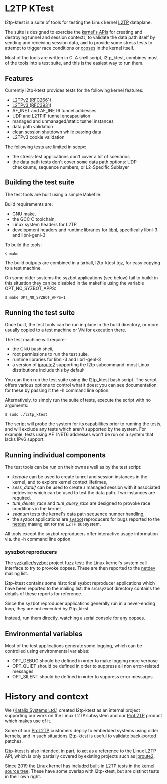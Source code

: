 # L2TP KTest

l2tp-ktest is a suite of tools for testing the Linux kernel
[L2TP](https://en.wikipedia.org/wiki/Layer_2_Tunneling_Protocol) dataplane.

The suite is designed to exercise the
[kernel's APIs](https://github.com/torvalds/linux/blob/master/Documentation/networking/l2tp.txt)
for creating and destroying tunnel and session contexts, to validate the data path
itself by sending and receiving session data, and to provide some stress tests to
attempt to trigger race conditions or
[oopses](https://en.wikipedia.org/wiki/Linux_kernel_oops) in the kernel itself.

Most of the tools are written in C.  A shell script, l2tp_ktest, combines most
of the tools into a test suite, and this is the easiest way to run them.

## Features

Currently l2tp-ktest provides tests for the following kernel features:

* [L2TPv2 (RFC2661)](https://tools.ietf.org/html/rfc2661)
* [L2TPv3 (RFC3931)](https://tools.ietf.org/html/rfc3931)
* AF_INET and AF_INET6 tunnel addresses
* UDP and L2TPIP tunnel encapsulation
* managed and unmanaged/static tunnel instances
* data path validation
* clean session shutdown while passing data
* L2TPv3 cookie validation

The following tests are limited in scope:

* the stress-test applications don't cover a lot of scenarios
* the data path tests don't cover some data path options: UDP checksums,
  sequence numbers, or L2-Specific Sublayer

## Building the test suite

The test tools are built using a simple Makefile.

Build requirements are:

* GNU make,
* the GCC C toolchain,
* Linux system headers for L2TP,
* development headers and runtime libraries for [libnl](https://www.infradead.org/~tgr/libnl/),
  specifically libnl-3 and libnl-genl-3

To build the tools:

    $ make

The build outputs are combined in a tarball, l2tp-ktest.tgz, for easy copying
to a test machine.

On some older systems the syzbot applications (see below) fail to build:
in this situation they can be disabled in the makefile using the variable
OPT_NO_SYZBOT_APPS:

    $ make OPT_NO_SYZBOT_APPS=1

## Running the test suite

Once built, the test tools can be run in-place in the build directory, or
more usually copied to a test machine or VM for execution there.

The test machine will require:

* the GNU bash shell,
* root permissions to run the test suite,
* runtime libraries for libnl-3 and libnl-genl-3
* a version of [iproute2](https://github.com/shemminger/iproute2) supporting the
  l2tp subcommand: most Linux distributions include this by default

You can then run the test suite using the l2tp_ktest bash script.  The script offers
various options to control what it does: you can see documentation for these by
passing it the -h command line option.

Alternatively, to simply run the suite of tests, execute the script with no arguments:

    $ sudo ./l2tp_ktest

The script will probe the system for its capabilities prior to running the tests,
and will exclude any tests which aren't supported by the system.  For example,
tests using AF_INET6 addresses won't be run on a system that lacks IPv6 support.

## Running individual components

The test tools can be run on their own as well as by the test script:

* *kcreate* can be used to create tunnel and session instances in the kernel,
  and to explore kernel context lifetimes,
* *sess_dataif* can be used to create a managed session with it associated
  netdevice which can be used to test the data path. Two instances are required.
* *tunl_delete_race* and *tunl_query_race* are designed to provoke race conditions
  in the kernel,
* *seqnum* tests the kernel's data path sequence number handling,
* the syzbot applications are [sysbot](https://github.com/google/syzkaller)
  reproducers for bugs reported to the [netdev](http://vger.kernel.org/vger-lists.html#netdev)
  mailing list for the L2TP subsystem.

All tools except the syzbot reproducers offer interactive usage information via.
the -h command line option.

### syszbot reproducers

The [syzkaller/syzbot](https://github.com/google/syzkaller) project fuzz tests the
Linux kernel's system call interface to try to provoke oopses.  These are then reported
to the [netdev](http://vger.kernel.org/vger-lists.html#netdev) mailing list.

l2tp-ktest contains some historical syzbot reproducer applications which have
been reported to the mailing list: the src/syzbot directory contains the details of
these reports for reference.

Since the syzbot reproducer applications generally run in a never-ending loop, they
are not executed by l2tp_ktest.

Instead, run them directly, watching a serial console for any oopses.

## Environmental variables

Most of the test applications generate some logging, which can be controlled using
environmental variables:

* OPT_DEBUG should be defined in order to make logging more verbose
* OPT_QUIET should be defined in order to suppress all non error-related messages
* OPT_SILENT should be defined in order to suppress error messages

# History and context

We ([Katalix Systems Ltd.](https://katalix.com)) created l2tp-ktest as an internal project
supporting our work on the Linux L2TP subsystem and our [ProL2TP](https://prol2tp.com)
product which makes use of it.

Some of our [ProL2TP](https://prol2tp.com) customers deploy to embedded systems using
older kernels, and in such situations l2tp-ktest is useful to validate back-ported patches.

l2tp-ktest is also intended, in part, to act as a reference to the Linux L2TP API, which
is only partially covered by existing projects such as [iproute2](https://github.com/shemminger/iproute2).

Since 2019 the Linux kernel has included built-in L2TP tests in the
[kernel source tree](https://github.com/torvalds/linux/blob/master/tools/testing/selftests/net/l2tp.sh).
These have some overlap with l2tp-ktest, but are distinct tests in their own right.
